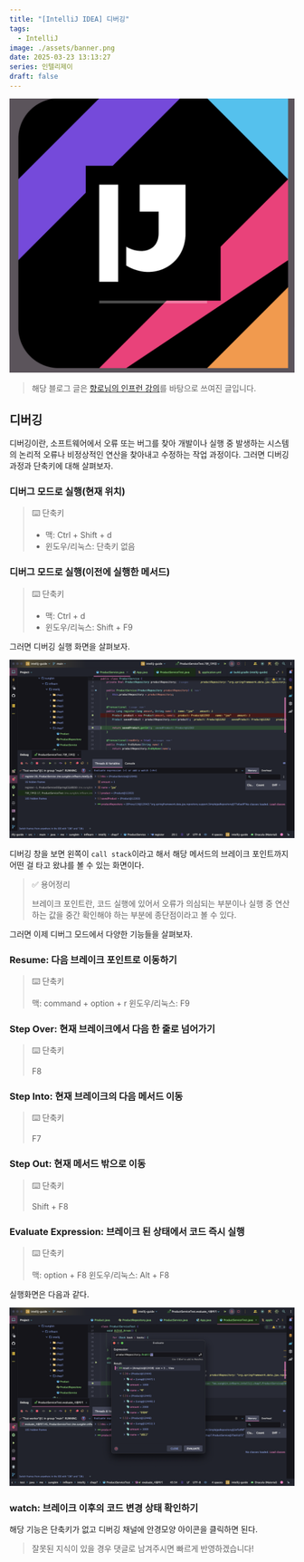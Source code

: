 ```yaml
---
title: "[IntelliJ IDEA] 디버깅"
tags:
  - IntelliJ
image: ./assets/banner.png
date: 2025-03-23 13:13:27
series: 인텔리제이
draft: false
---
```


![banner](./assets/banner.png)

> 해당 블로그 글은 [향로님의 인프런 강의](https://inf.run/NwFz)를 바탕으로 쓰여진 글입니다.

## 디버깅

디버깅이란, 소프트웨어에서 오류 또는 버그를 찾아 개발이나 실행 중 발생하는 시스템의 논리적 오류나 비정상적인 연산을 찾아내고 수정하는 작업 과정이다. 그러면 디버깅 과정과 단축키에 대해 살펴보자.

### 디버그 모드로 실행(현재 위치)

> ⌨️ 단축키
>
> - 맥: Ctrl + Shift + d
> - 윈도우/리눅스: 단축키 없음

### 디버그 모드로 실행(이전에 실행한 메서드)

> ⌨️ 단축키
>
> - 맥: Ctrl + d
> - 윈도우/리눅스: Shift + F9

그러면 디버깅 실행 화면을 살펴보자.

![image1](./assets/01.png)

디버깅 창을 보면 왼쪽이 `call stack`이라고 해서 해당 메서드의 브레이크 포인트까지 어떤 걸 타고 왔냐를 볼 수 있는 화면이다.

> ✅ 용어정리
>
> 브레이크 포인트란, 코드 실행에 있어서 오류가 의심되는 부분이나 실행 중 연산하는 값을 중간 확인해야 하는 부분에 종단점이라고 볼 수 있다.

그러면 이제 디버그 모드에서 다양한 기능들을 살펴보자.

### Resume: 다음 브레이크 포인트로 이동하기

> ⌨️ 단축키
>
> 맥: command + option + r
> 윈도우/리눅스: F9

### Step Over: 현재 브레이크에서 다음 한 줄로 넘어가기

> ⌨️ 단축키
>
> F8

### Step Into: 현재 브레이크의 다음 메서드 이동

> ⌨️ 단축키
>
> F7

### Step Out: 현재 메서드 밖으로 이동

> ⌨️ 단축키
>
> Shift + F8

### Evaluate Expression: 브레이크 된 상태에서 코드 즉시 실행

> ⌨️ 단축키
>
> 맥: option + F8
> 윈도우/리눅스: Alt + F8

실행화면은 다음과 같다.

![image2](./assets/02.png)

### watch: 브레이크 이후의 코드 변경 상태 확인하기

해당 기능은 단축키가 없고 디버깅 채널에 안경모양 아이콘을 클릭하면 된다.

> 잘못된 지식이 있을 경우 댓글로 남겨주시면 빠르게 반영하겠습니다!


